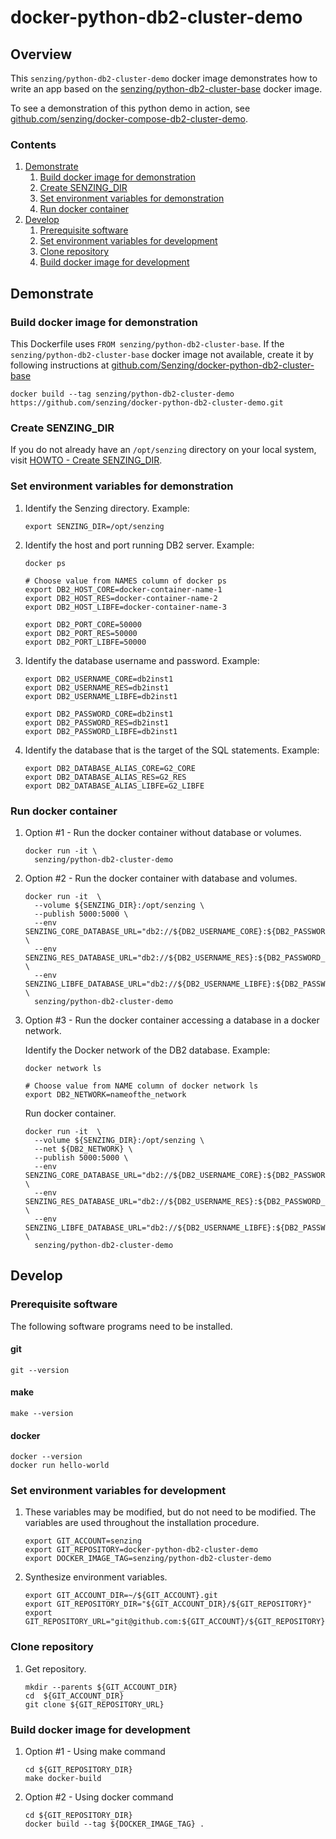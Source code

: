 # docker-python-db2-cluster-demo

## Overview

This `senzing/python-db2-cluster-demo` docker image demonstrates how to write an app based on the
[senzing/python-db2-cluster-base](https://github.com/Senzing/docker-python-db2-cluster-base) docker image.

To see a demonstration of this python demo in action, see
[github.com/senzing/docker-compose-db2-cluster-demo](https://github.com/senzing/docker-compose-db2-cluster-demo).

### Contents

1. [Demonstrate](#demonstrate)
    1. [Build docker image for demonstration](#build-docker-image-for-demonstration)
    1. [Create SENZING_DIR](#create-senzing_dir)
    1. [Set environment variables for demonstration](#set-environment-variables-for-demonstration)
    1. [Run docker container](#run-docker-container)
1. [Develop](#develop)
    1. [Prerequisite software](#prerequisite-software)
    1. [Set environment variables for development](#set-environment-variables-for-development)
    1. [Clone repository](#clone-repository)
    1. [Build docker image for development](#build-docker-image-for-development)

## Demonstrate

### Build docker image for demonstration

This Dockerfile uses `FROM senzing/python-db2-cluster-base`.
If the `senzing/python-db2-cluster-base` docker image not available, create it by following instructions at
[github.com/Senzing/docker-python-db2-cluster-base](https://github.com/Senzing/docker-python-db2-cluster-base#build-docker-image)

```console
docker build --tag senzing/python-db2-cluster-demo https://github.com/senzing/docker-python-db2-cluster-demo.git
```

### Create SENZING_DIR

If you do not already have an `/opt/senzing` directory on your local system, visit
[HOWTO - Create SENZING_DIR](https://github.com/Senzing/knowledge-base/blob/master/HOWTO/create-senzing-dir.md).

### Set environment variables for demonstration

1. Identify the Senzing directory.
   Example:

    ```console
    export SENZING_DIR=/opt/senzing
    ```

1. Identify the host and port running DB2 server.
   Example:

    ```console
    docker ps

    # Choose value from NAMES column of docker ps
    export DB2_HOST_CORE=docker-container-name-1
    export DB2_HOST_RES=docker-container-name-2
    export DB2_HOST_LIBFE=docker-container-name-3
    ```

    ```console
    export DB2_PORT_CORE=50000
    export DB2_PORT_RES=50000
    export DB2_PORT_LIBFE=50000
    ```

1. Identify the database username and password.
   Example:

    ```console
    export DB2_USERNAME_CORE=db2inst1
    export DB2_USERNAME_RES=db2inst1
    export DB2_USERNAME_LIBFE=db2inst1

    export DB2_PASSWORD_CORE=db2inst1
    export DB2_PASSWORD_RES=db2inst1
    export DB2_PASSWORD_LIBFE=db2inst1
    ```

1. Identify the database that is the target of the SQL statements.
   Example:

    ```console
    export DB2_DATABASE_ALIAS_CORE=G2_CORE
    export DB2_DATABASE_ALIAS_RES=G2_RES
    export DB2_DATABASE_ALIAS_LIBFE=G2_LIBFE
    ```

### Run docker container

1. Option #1 - Run the docker container without database or volumes.

    ```console
    docker run -it \
      senzing/python-db2-cluster-demo
    ```

1. Option #2 - Run the docker container with database and volumes.

    ```console
    docker run -it  \
      --volume ${SENZING_DIR}:/opt/senzing \
      --publish 5000:5000 \
      --env SENZING_CORE_DATABASE_URL="db2://${DB2_USERNAME_CORE}:${DB2_PASSWORD_CORE}@${DB2_HOST_CORE}:${DB2_PORT_CORE}/${DB2_DATABASE_ALIAS_CORE}" \
      --env SENZING_RES_DATABASE_URL="db2://${DB2_USERNAME_RES}:${DB2_PASSWORD_RES}@${DB2_HOST_RES}:${DB2_PORT_RES}/${DB2_DATABASE_ALIAS_RES}" \
      --env SENZING_LIBFE_DATABASE_URL="db2://${DB2_USERNAME_LIBFE}:${DB2_PASSWORD_LIBFE}@${DB2_HOST_LIBFE}:${DB2_PORT_LIBFE}/${DB2_DATABASE_ALIAS_LIBFE}" \
      senzing/python-db2-cluster-demo
    ```

1. Option #3 - Run the docker container accessing a database in a docker network.

    Identify the Docker network of the DB2 database.
    Example:

    ```console
    docker network ls

    # Choose value from NAME column of docker network ls
    export DB2_NETWORK=nameofthe_network
    ```

    Run docker container.

    ```console
    docker run -it  \
      --volume ${SENZING_DIR}:/opt/senzing \
      --net ${DB2_NETWORK} \
      --publish 5000:5000 \
      --env SENZING_CORE_DATABASE_URL="db2://${DB2_USERNAME_CORE}:${DB2_PASSWORD_CORE}@${DB2_HOST_CORE}:${DB2_PORT_CORE}/${DB2_DATABASE_ALIAS_CORE}" \
      --env SENZING_RES_DATABASE_URL="db2://${DB2_USERNAME_RES}:${DB2_PASSWORD_RES}@${DB2_HOST_RES}:${DB2_PORT_RES}/${DB2_DATABASE_ALIAS_RES}" \
      --env SENZING_LIBFE_DATABASE_URL="db2://${DB2_USERNAME_LIBFE}:${DB2_PASSWORD_LIBFE}@${DB2_HOST_LIBFE}:${DB2_PORT_LIBFE}/${DB2_DATABASE_ALIAS_LIBFE}" \
      senzing/python-db2-cluster-demo
    ```

## Develop

### Prerequisite software

The following software programs need to be installed.

#### git

```console
git --version
```

#### make

```console
make --version
```

#### docker

```console
docker --version
docker run hello-world
```

### Set environment variables for development

1. These variables may be modified, but do not need to be modified.
   The variables are used throughout the installation procedure.

    ```console
    export GIT_ACCOUNT=senzing
    export GIT_REPOSITORY=docker-python-db2-cluster-demo
    export DOCKER_IMAGE_TAG=senzing/python-db2-cluster-demo
    ```

1. Synthesize environment variables.

    ```console
    export GIT_ACCOUNT_DIR=~/${GIT_ACCOUNT}.git
    export GIT_REPOSITORY_DIR="${GIT_ACCOUNT_DIR}/${GIT_REPOSITORY}"
    export GIT_REPOSITORY_URL="git@github.com:${GIT_ACCOUNT}/${GIT_REPOSITORY}.git"
    ```

### Clone repository

1. Get repository.

    ```console
    mkdir --parents ${GIT_ACCOUNT_DIR}
    cd  ${GIT_ACCOUNT_DIR}
    git clone ${GIT_REPOSITORY_URL}
    ```

### Build docker image for development

1. Option #1 - Using make command

    ```console
    cd ${GIT_REPOSITORY_DIR}
    make docker-build
    ```

1. Option #2 - Using docker command

    ```console
    cd ${GIT_REPOSITORY_DIR}
    docker build --tag ${DOCKER_IMAGE_TAG} .
    ```
